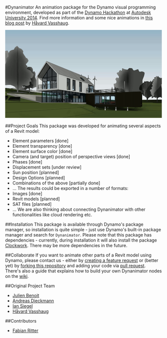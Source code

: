 #Dynanimator
An animation package for the Dynamo visual programming environment, developed as part of the [Dynamo Hackathon](https://www.hackerleague.org/hackathons/autodesk-university-2014-dynamo-hackathon) at [Autodesk University 2014](http://au.autodesk.com). Find more information and some nice animations in [this blog post](http://vasshaug.net/2014/12/18/animate-design-iterations-in-revit-with-dynamo/) by [Håvard Vasshaug](https://github.com/vasshaug).

﻿![Image](samples/rac_basic_sample_project/From%20Yard.gif)

##Project Goals
This package was developed for animating several aspects of a Revit model:
- Element parameters [done]
- Element transparency [done]
- Element surface color [done]
- Camera (and target) position of perspective views [done]
- Phases [done]
- Displacement sets [under review]
- Sun position [planned]
- Design Options [planned]
- Combinations of the above [partially done]
- ...
The results could be exported in a number of formats:
- Images [done]
- Revit models [planned]
- SAT files [planned]
- ...
We are also thinking about connecting Dynanimator with other functionalities like cloud rendering etc.
 
##Installation
This package is available through Dynamo's package manager, so installation is quite simple - just use Dynamo's built-in package manager and search for ```Dynanimator```.
Please note that this package has dependencies - currently, during installation it will also install the package [Clockwork](https://github.com/CAAD-RWTH/ClockworkForDynamo). There may be more dependencies in the future.

##Collaborate
If you want to animate other parts of a Revit model using Dynamo, please contact us - either by [creating a feature request](https://github.com/BadMonkeysInc/Dynanimator/issues) or (better yet) by [forking this repository](https://help.github.com/articles/fork-a-repo/) and adding your code via [pull request](https://help.github.com/articles/using-pull-requests/). There's also a guide that explains how to build your own Dynanimator nodes on the [wiki](https://github.com/BadMonkeysInc/Dynanimator/wiki/How-To-Make-a-New-Dynanimator-Node).

##Original Project Team
- [Julien Benoit](https://github.com/jbenoit44)
- [Andreas Dieckmann](https://github.com/andydandy74)
- [Ian Siegel](https://github.com/IanSiegelKPF)
- [Håvard Vasshaug](https://github.com/vasshaug)

##Contributors
- [Fabian Ritter](https://github.com/redinkinc)
